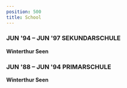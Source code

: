 ```yaml
---
position: 500
title: School
---
```


### JUN '94 – JUN '97 **SEKUNDARSCHULE**
**Winterthur Seen**

### JUN '88 – JUN '94 **PRIMARSCHULE**
**Winterthur Seen**